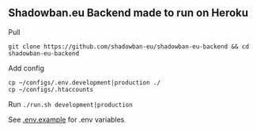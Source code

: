 ## Shadowban.eu Backend made to run on Heroku

Pull
```
git clone https://github.com/shadowban-eu/shadowban-eu-backend && cd shadowban-eu-backend
```

Add config
```
cp ~/configs/.env.development|production ./
cp ~/configs/.htaccounts
```

Run
`./run.sh development|production`

See [.env.example](https://github.com/shadowban-eu/shadowban-eu-backend/blob/dev/.env.example) for .env variables
